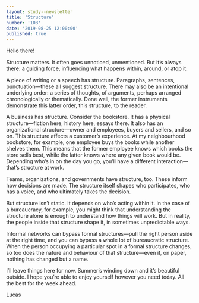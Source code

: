 ```yaml
---
layout: study--newsletter
title: 'Structure'
number: '103'
date: '2019-08-25 12:00:00'
published: true
---
```


Hello there!

Structure matters. It often goes unnoticed, unmentioned. But it’s always there: a guiding force, influencing what happens within, around, or atop it.

A piece of writing or a speech has structure. Paragraphs, sentences, punctuation—these all suggest structure. There may also be an intentional underlying order: a series of thoughts, of arguments, perhaps arranged chronologically or thematically. Done well, the former instruments demonstrate this latter order, this structure, to the reader.

A business has structure. Consider the bookstore. It has a physical structure—fiction here, history here, essays there. It also has an organizational structure—owner and employees, buyers and sellers, and so on. This structure affects a customer’s experience. At my neighbourhood bookstore, for example, one employee buys the books while another shelves them. This means that the former employee knows which books the store sells best, while the latter knows where any given book would be. Depending who’s in on the day you go, you’ll have a different interaction—that’s structure at work.

Teams, organizations, and governments have structure, too. These inform how decisions are made. The structure itself shapes who participates, who has a voice, and who ultimately takes the decision.

But structure isn’t static. It depends on who’s acting within it. In the case of a bureaucracy, for example, you might think that understanding the structure alone is enough to understand how things will work. But in reality, the people inside that structure shape it, in sometimes unpredictable ways.

Informal networks can bypass formal structures—pull the right person aside at the right time, and you can bypass a whole lot of bureaucratic structure. When the person occupying a particular spot in a formal structure changes, so too does the nature and behaviour of that structure—even if, on paper, nothing has changed but a name.

I’ll leave things here for now. Summer’s winding down and it’s beautiful outside. I hope you’re able to enjoy yourself however you need today. All the best for the week ahead.

Lucas
